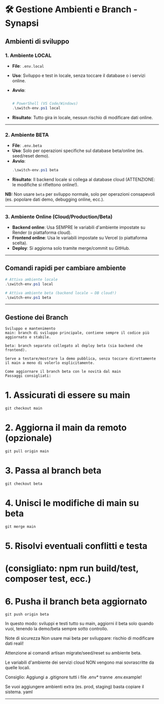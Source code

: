 # 🛠️ Gestione Ambienti e Branch - Synapsi

## Ambienti di sviluppo

### 1. **Ambiente LOCAL**

-   **File**: `.env.local`
-   **Uso**: Sviluppo e test in locale, senza toccare il database o i servizi online.
-   **Avvio**:

    ```powershell

    # PowerShell (VS Code/Windows)
    .\switch-env.ps1 local

    ```

-   **Risultato**: Tutto gira in locale, nessun rischio di modificare dati online.

---

### 2. **Ambiente BETA**

-   **File**: `.env.beta`
-   **Uso**: Solo per operazioni specifiche sul database beta/online (es. seed/reset demo).
-   **Avvio**:
    ```powershell
    .\switch-env.ps1 beta
    ```
-   **Risultato**: Il backend locale si collega al database cloud (ATTENZIONE: le modifiche si riflettono online!).

**NB:** Non usare `beta` per sviluppo normale, solo per operazioni consapevoli (es. popolare dati demo, debugging online, ecc.).

---

### 3. **Ambiente Online (Cloud/Production/Beta)**

-   **Backend online**: Usa SEMPRE le variabili d'ambiente impostate su Render (o piattaforma cloud).
-   **Frontend online**: Usa le variabili impostate su Vercel (o piattaforma scelta).
-   **Deploy**: Si aggiorna solo tramite merge/commit su GitHub.

---

## Comandi rapidi per cambiare ambiente

```powershell
# Attiva ambiente locale
.\switch-env.ps1 local

# Attiva ambiente beta (backend locale → DB cloud!)
.\switch-env.ps1 beta
```

---

## Gestione dei Branch

    Sviluppo e mantenimento
    main: branch di sviluppo principale, contiene sempre il codice più aggiornato e stabile.

    beta: branch separato collegato al deploy beta (sia backend che frontend).

    Serve a testare/mostrare la demo pubblica, senza toccare direttamente il main a meno di volerlo esplicitamente.

    Come aggiornare il branch beta con le novità dal main
    Passaggi consigliati:

# 1. Assicurati di essere su main

    git checkout main

# 2. Aggiorna il main da remoto (opzionale)

    git pull origin main

# 3. Passa al branch beta

    git checkout beta

# 4. Unisci le modifiche di main su beta

    git merge main

# 5. Risolvi eventuali conflitti e testa

# (consigliato: npm run build/test, composer test, ecc.)

# 6. Pusha il branch beta aggiornato

    git push origin beta

In questo modo: sviluppi e testi tutto su main, aggiorni il beta solo quando vuoi, tenendo la demo/beta sempre sotto controllo.

Note di sicurezza
Non usare mai beta per sviluppare: rischio di modificare dati reali!

Attenzione ai comandi artisan migrate/seed/reset su ambiente beta.

Le variabili d'ambiente dei servizi cloud NON vengono mai sovrascritte da quelle locali.

Consiglio:
Aggiungi a .gitignore tutti i file .env\* tranne .env.example!

Se vuoi aggiungere ambienti extra (es. prod, staging) basta copiare il sistema.
yaml

---
